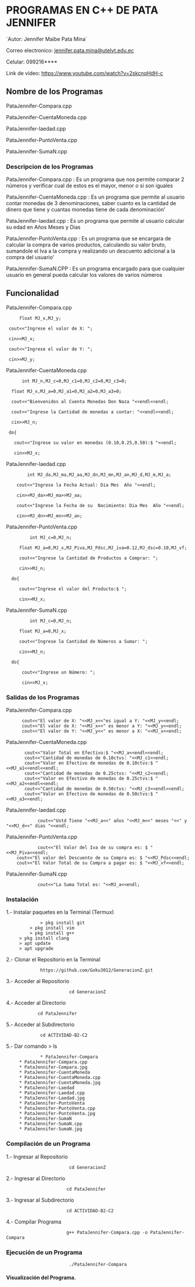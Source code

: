 #  PROGRAMAS EN C++ DE PATA JENNIFER

´Autor: Jennifer Maibe Pata Mina`

Correo electronico: jennifer.pata.mina@utelvt.edu.ec

Celular: 099216****

Link de video:  https://www.youtube.com/watch?v=2skcnqHdH-c

## Nombre de los Programas

PataJennifer-Compara.cpp

PataJennifer-CuentaMoneda.cpp

PataJennifer-laedad.cpp

PataJennifer-PuntoVenta.cpp

PataJennifer-SumaN.cpp

### Descripcion de los Programas

PataJennifer-Compara.cpp : Es un programa que nos permite comparar 2 números y verificar cual de estos es el mayor, menor o si son iguales

PataJennifer-CuentaMoneda.cpp : Es un programa que permite al usuario contar monedas de 3 denominaciones, saber cuanto es la cantidad de dinero que tiene y cuantas monedas tiene de cada denominación'

PataJennifer-laedad.cpp : Es un programa que permite al usuario calcular su edad en Años Meses y Dias

PataJennifer-PuntoVenta.cpp :  Es un programa que se encargara de calcular la compra de varios productos, calculando su valor bruto, sumandole el Iva a la compra y realizando un descuento adicional a la compra del usuario'

PataJennifer-SumaN.CPP : Es un programa encargado para que cualquier usuario en general pueda calcular los valores de varios números

## Funcionalidad

PataJennifer-Compara.cpp 

         float MJ_x,MJ_y;
	   
	 cout<<"Ingrese el valor de X: ";
	
	 cin>>MJ_x;
	
	 cout<<"Ingrese el valor de Y: ";
	
	 cin>>MJ_y;

PataJennifer-CuentaMoneda.cpp

          int MJ_n,MJ_c=0,MJ_c1=0,MJ_c2=0,MJ_c3=0;

	  float MJ_x,MJ_a=0,MJ_a1=0,MJ_a2=0,MJ_a3=0;
	
	  cout<<"Bienvenidos al Cuenta Monedas Don Naza "<<endl<<endl;
	
	  cout<<"Ingrese la Cantidad de monedas a contar: "<<endl<<endl;
	  
	  cin>>MJ_n;
	
	 do{
	
	   cout<<"Ingrese su valor en monedas (0.10,0.25,0.50):$ "<<endl;
	   
	   cin>>MJ_x;

PataJennifer-laedad.cpp
 
            int MJ_da,MJ_ma,MJ_aa,MJ_dn,MJ_mn,MJ_an,MJ_d,MJ_m,MJ_a;
	
	    cout<<"Ingrese la Fecha Actual: Dia Mes  Año "<<endl;
	    
	    cin>>MJ_da>>MJ_ma>>MJ_aa;

	    cout<<"Ingrese la Fecha de su  Nacimiento: Dia Mes  Año "<<endl;
	    
	    cin>>MJ_dn>>MJ_mn>>MJ_an;

PataJennifer-PuntoVenta.cpp

             int MJ_c=0,MJ_n;

	     float MJ_a=0,MJ_x,MJ_Piva,MJ_Pdsc,MJ_iva=0.12,MJ_dsc=0.10,MJ_vf;

	     cout<<"Ingrese la Cantidad de Productos a Comprar: ";
	     
	     cin>>MJ_n;
	     
	  do{
	  
	     cout<<"Ingrese el valor del Producto:$ ";
	     
	     cin>>MJ_x;

PataJennifer-SumaN.cpp

             int MJ_c=0,MJ_n;

	     float MJ_a=0,MJ_x;

	     cout<<"Ingrese la Cantidad de Números a Sumar: ";
	     
	     cin>>MJ_n;

	  do{

	      cout<<"Ingrese un Número: ";
	      
	      cin>>MJ_x;

### Salidas de los Programas

PataJennifer-Compara.cpp

	      cout<<"El valor de X: "<<MJ_x<<"es igual a Y: "<<MJ_y<<endl;
	      cout<<"El valor de X: "<<MJ_x<<" es menor a Y: "<<MJ_y<<endl;
	      cout<<"El valor de Y: "<<MJ_y<<" es menor a X: "<<MJ_x<<endl;

PataJennifer-CuentaMoneda.cpp

	       cout<<"Valor Total en Efectivo:$ "<<MJ_a<<endl<<endl;
	       cout<<"Cantidad de monedas de 0.10ctvs: "<<MJ_c1<<endl;
	       cout<<"Valor en Efectivo de monedas de 0.10ctvs:$ "<<MJ_a1<<endl<<endl;
	       cout<<"Cantidad de monedas de 0.25ctvs: "<<MJ_c2<<endl;
	       cout<<"Valor en Efectivo de monedas de 0.25ctvs:$ "<<MJ_a2<<endl<<endl;
	       cout<<"Cantidad de monedas de 0.50ctvs: "<<MJ_c3<<endl<<endl;
	       cout<<"Valor en Efectivo de monedas de 0.50ctvs:$ "<<MJ_a3<<endl;

PataJennifer-laedad.cpp

                cout<<"Ustd Tiene "<<MJ_a<<" años "<<MJ_m<<" meses "<<" y "<<MJ_d<<" dias "<<endl;

PataJennifer-PuntoVenta.cpp

                cout<<"El Valor del Iva de su compra es: $ "<<MJ_Piva<<endl; 
		cout<<"El valor del Descuento de su Compra es: $ "<<MJ_Pdsc<<endl;
		cout<<"El Valor Total de su Compra a pagar es: $ "<<MJ_vf<<endl;

PataJennifer-SumaN.cpp

                cout<<"La Suma Total es: "<<MJ_a<<endl;


### Instalación

1.- Instalar paquetes en la Terminal (Termux)

                 > pkg install git
	         > pkg install vim
	         > pkg install g++
		 > pkg install clang
		 > apt update
		 > apt upgrade
			   
2.- Clonar el Repositorio en la Terminal

                 https://github.com/Goku3012/GeneracionZ.git
			   
3.- Acceder al Repositorio

                            cd GeneracionZ
			    
4.- Acceder al Directorio

                cd PataJennifer
		
5.- Acceder al Subdirectorio 

                 cd ACTIVIDAD-B2-C2
		 
5.- Dar comando > ls

                 * PataJennifer-Compara
		 * PataJennifer-Compara.cpp
		 * PataJennifer-Compara.jpg
		 * PataJennifer-CuentaMoneda
		 * PataJennifer-CuentaMoneda.cpp
		 * PataJennifer-CuentaMoneda.jpg
		 * PataJennifer-Laedad
		 * PataJennifer-Laedad.cpp
		 * PataJennifer-Laedad.jpg
		 * PataJennifer-PuntoVenta
		 * PataJennifer-PuntoVenta.cpp
		 * PataJennifer-PuntoVenta.jpg
		 * PataJennifer-SumaN
		 * PataJennifer-SumaN.cpp
		 * PataJennifer-SumaN.jpg
		 
### Compilación de un Programa

1.- Ingresar al Repositorio

                            cd GeneracionZ
			    
2.- Ingresar al Directorio

                           cd PataJennifer
			   
3.- Ingresar al Subdirectorio

                           cd ACTIVIDAD-B2-C2
			  
4.- Compilar Programa

                           g++ PataJennifer-Compara.cpp -o PataJennifer-Compara
			   
### Ejecución de un Programa

                            ./PataJennifer-Compara
			    
#### Visualización del Programa.


